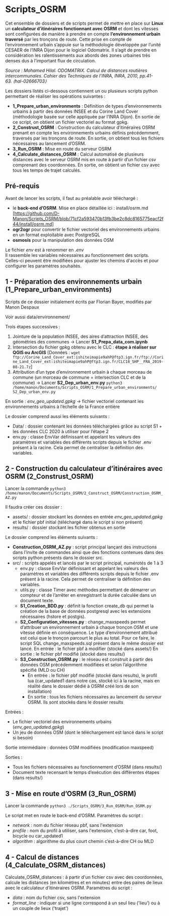 # Scripts_OSRM

Cet ensemble de dossiers et de scripts permet de mettre en place sur **Linux** un **calculateur d’itinéraires fonctionnant avec OSRM** et dont les vitesses sont configurées de manière à prendre en compte **l’environnement urbain traversé** par les tronçons de route. Cette prise en compte de l’environnement urbain s’appuie sur la méthodologie développée par l’unité CESAER de l’INRA Dijon pour le logiciel Odomatrix. Il s’agit de prendre en considération les ralentissements aux abords des zones urbaines très denses dus à l’important flux de circulation.

*Source : Mohamed Hilal. ODOMATRIX. Calcul de distances routières intercommunales. Cahier des Techniques de l'INRA, INRA, 2010, pp.41-63. ⟨hal-02666703⟩* 

Les dossiers listés ci-dessous contiennent un ou plusieurs scripts python permettant de réaliser les opérations suivantes :
- **1_Prepare_urban_environments** : Définition de types d’environnements urbains à partir des données INSEE et du Corine Land Cover (méthodologie basée sur celle appliquée par l’INRA Dijon). En sortie de ce script, on obtient un fichier vectoriel au format gpkg.
- **2_Construst_OSRM** : Construction du calculateur d’itinéraires OSRM prenant en compte les environnements urbains définis précédemment, traversés par les tronçons de route. En sortie, on obtient tous les fichiers nécessaires au lancement d’OSRM.
- **3_Run_OSRM** : Mise en route du serveur OSRM
- **4_Calculate_distances_OSRM** : Calcul automatisé de plusieurs distances avec le serveur OSRM mis en route à partir d’un fichier csv comprenant des coordonnées. En sortie, on obtient un fichier csv avec tous les temps de trajet calculés.

## Pré-requis 
Avant de lancer les scripts, il faut au préalable avoir téléchargé :
- le **back-end d’OSRM**. Mise en place détaillée ici : install/osrm.md 
[https://github.com/D-Manon/Scripts_OSRM/blob/71cf2a593470b13fb3be2c8dc8165775eacf2f44/install/osrm.md]
- **ogr2ogr** pour convertir le fichier vectoriel des environnements urbains en un format exploitable avec PostgreSQL
- **osmosis** pour la manipulation des données OSM

Le fichier *env* est à renommer en *.env*  
Il rassemble les variables nécessaires au fonctionnement des scripts. Celles-ci peuvent être modifiées pour ajuster les chemins d'accès et pour configurer les paramètres souhaités.

## 1 - Préparation des environnements urbain (1_Prepare_urban_environments)
Scripts de ce dossier initialement écrits par Florian Bayer, modifiés par Manon Despaux

Voir aussi data/environnement/

Trois étapes successives : 
1) Jointure de la population INSEE, des aires d’attraction INSEE, des géométries des communes → Lancer **S1_Prepa_data_com.ipynb**
2) Intersection du fichier gpkg obtenu avec le CLC : **étape à réaliser sur QGIS ou ArcGIS**
[Données : `wget ftp://Corine_Land_Cover_ext:ishiteimapie9ahP@ftp3.ign.fr/ftp://Corine_Land_Cover_ext:ishiteimapie9ahP@ftp3.ign.fr/CLC18_SHP__FRA_2019-08-21.7z`]
3) Attribution d’un type d’environnement urbain à chaque morceau de commune (un morceau de commune = intersection CLC et de la commune) → Lancer **S2_Dep_urban_env.py** `python3 /home/manon/Documents/Scripts_OSRM/1_Prepare_urban_environments/ S2_Dep_urban_env.py`

En sortie : *env_geo_updated.gpkg* → fichier vectoriel contenant les environnements urbains à l’échelle de la France entière

Le dossier comprend aussi les éléments suivants :
- Data/ : dossier contenant les données téléchargées grâce au script S1 + les données CLC 2020 à utiliser pour l’étape 2
- env.py : classe EnvVar définissant et appelant les valeurs des paramètres et variables des différents scripts depuis le fichier .env présent à la racine. Cela permet de centraliser la définition des variables.


## 2 - Construction du calculateur d’itinéraires avec OSRM (2_Construst_OSRM)
Lancer la commande `python3 /home/manon/Documents/Scripts_OSRM/2_Construct_OSRM/Construction_OSRM_AZ.py`


Il faudra créer ces dossier : 
- assets/ : dossier stockant les données en entrée *env_geo_updated.gpkg* et le fichier pbf initial (téléchargé dans le script si non présent)
- results/ : dossier stockant les fichier obtenus en sortie  


Le dossier comprend les éléments suivants :
- **Construction_OSRM_AZ.py** : script principal lançant des instructions dans l’invite de commandes ainsi que des fonctions contenues dans des scripts python présents dans le dossier src.
- src/ : scripts appelés et lancés par le script principal, numérotés de 1 à 3
  + env.py : classe EnvVar définissant et appelant les valeurs des paramètres et variables des différents scripts depuis le fichier .env présent à la racine. Cela permet de centraliser la définition des variables.
  + utils.py : classe Timer avec méthodes permettant de démarrer un compteur et de l’arrêter en enregistrant la durée calculée dans un document texte.
  + **S1_Creation_BDD.py** : définit la fonction create_db qui permet la création de la base de données postgresql avec les extensions nécessaires (hstore et postgis).
  + **S2_Configuration_vitesses.py** : change_maxspeeds permet d’attribuer un environnement urbain à chaque tronçon OSM et une vitesse définie en conséquence. Le type d’environnement attribué est celui que le tronçon parcourt le plus au total. Pour ce faire, le script SQL change_maxspeeds.sql présent dans le même dossier est lancé. 
          En entrée : le fichier pbf à modifier (stocké dans assets/)
          En sortie : le fichier pbf modifié (stocké dans results/)
  + **S3_Construction_OSRM.py** : le réseau est construit à partir des données OSM précédemment modifiées et selon l’algorithme spécifié (MLD ou CH)
    + En entrée : le fichier pbf modifié (stocké dans results), le profil lua (car_updated1 dans notre cas, stocké ici à la racine, mais en réalité dans le dossier dédié à OSRM créé lors de son installation)
    + En sortie : tous les fichiers nécessaires au lancement du serveur OSRM. Ils sont stockés dans le dossier results






Entrées : 
- Le fichier vectoriel des environnements urbains (*env_geo_updated.gpkg*)
- Un jeu de données OSM (dont le téléchargement est lancé dans le script si besoin)

Sortie intermédiaire : données OSM modifiées (modification maxspeed)

Sorties :
- Tous les fichiers nécessaires au fonctionnement d’OSRM (dans results/)
- Document texte recensant le temps d’exécution des différentes étapes (dans results/)

## 3 - Mise en route d’OSRM (3_Run_OSRM)
Lancer la commande `python3 ./Scripts_OSRM/3_Run_OSRM/Run_OSRM.py`

Le script met en route le back-end d’OSRM. 
Paramètres du script :
- *network* : nom du fichier réseau pbf, sans l'extension
- *profile* : nom du profil à utiliser, sans l'extension, c’est-à-dire car, foot, bicycle ou car_updated1
- *algorithm* : algorithme du plus court chemin c’est-à-dire CH ou MLD

## 4 - Calcul de distances (4_Calculate_OSRM_distances)
Calculate_OSRM_distances : à partir d'un fichier csv avec des coordonnées, calcule les distances (en kilomètres et en minutes) entre des paires de lieux avec le calculateur d’itinéraires OSRM.
Paramètres du script : 
- *data* : nom du fichier csv, sans l'extension
- *format_line* : indiquer si une ligne correspond à un seul lieu ('lieu') ou à un couple de lieux ('trajet')


